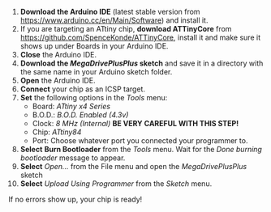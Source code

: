 1. **Download the Arduino IDE** (latest stable version from https://www.arduino.cc/en/Main/Software) and install it.
2. If you are targeting an ATtiny chip, **download ATTinyCore** from https://github.com/SpenceKonde/ATTinyCore, install it and make sure it shows up under Boards in your Arduino IDE.
3. **Close** the Arduino IDE.
3. **Download the _MegaDrivePlusPlus_ sketch** and save it in a directory with the same name in your Arduino sketch folder.
3. **Open** the Arduino IDE.
4. **Connect** your chip as an ICSP target.
5. **Set** the following options in the _Tools_ menu:
   * Board: _ATtiny x4 Series_
   * B.O.D.: _B.O.D. Enabled (4.3v)_
   * Clock: _8 MHz (Internal)_ **BE VERY CAREFUL WITH THIS STEP!**
   * Chip: _ATtiny84_
   * Port: Choose whatever port you connected your programmer to.
6. **Select** **Burn Bootloader** from the _Tools_ menu. Wait for the _Done burning bootloader_ message to appear.
7. **Select** _Open..._ from the File menu and open the _MegaDrivePlusPlus_ sketch 
8. **Select** _Upload Using Programmer_ from the _Sketch_ menu.

If no errors show up, your chip is ready!